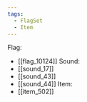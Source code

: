 ```yaml
---
tags:
  - FlagSet
  - Item
---
```

Flag:
- [[flag_10124]]
Sound:
- [[sound_17]]
- [[sound_43]]
- [[sound_44]]
Item:
- [[item_502]]
